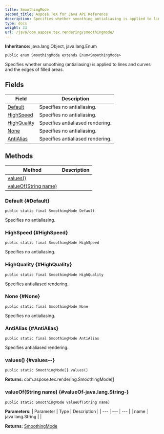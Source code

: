 ```yaml
---
title: SmoothingMode
second_title: Aspose.TeX for Java API Reference
description: Specifies whether smoothing antialiasing is applied to lines and curves and the edges of filled areas.
type: docs
weight: 33
url: /java/com.aspose.tex.rendering/smoothingmode/
---
```

**Inheritance:**
java.lang.Object, java.lang.Enum
```
public enum SmoothingMode extends Enum<SmoothingMode>
```

Specifies whether smoothing (antialiasing) is applied to lines and curves and the edges of filled areas.
## Fields

| Field | Description |
| --- | --- |
| [Default](#Default) | Specifies no antialiasing. |
| [HighSpeed](#HighSpeed) | Specifies no antialiasing. |
| [HighQuality](#HighQuality) | Specifies antialiased rendering. |
| [None](#None) | Specifies no antialiasing. |
| [AntiAlias](#AntiAlias) | Specifies antialiased rendering. |
## Methods

| Method | Description |
| --- | --- |
| [values()](#values--) |  |
| [valueOf(String name)](#valueOf-java.lang.String-) |  |
### Default {#Default}
```
public static final SmoothingMode Default
```


Specifies no antialiasing.

### HighSpeed {#HighSpeed}
```
public static final SmoothingMode HighSpeed
```


Specifies no antialiasing.

### HighQuality {#HighQuality}
```
public static final SmoothingMode HighQuality
```


Specifies antialiased rendering.

### None {#None}
```
public static final SmoothingMode None
```


Specifies no antialiasing.

### AntiAlias {#AntiAlias}
```
public static final SmoothingMode AntiAlias
```


Specifies antialiased rendering.

### values() {#values--}
```
public static SmoothingMode[] values()
```




**Returns:**
com.aspose.tex.rendering.SmoothingMode[]
### valueOf(String name) {#valueOf-java.lang.String-}
```
public static SmoothingMode valueOf(String name)
```




**Parameters:**
| Parameter | Type | Description |
| --- | --- | --- |
| name | java.lang.String |  |

**Returns:**
[SmoothingMode](../../com.aspose.tex.rendering/smoothingmode)
